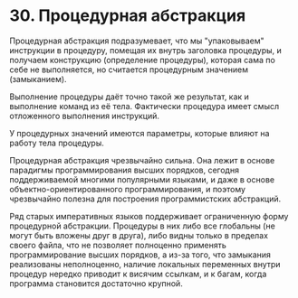 # 30. Процедурная абстракция
Процедурная абстракция подразумевает, что мы "упаковываем" инструкции в процедуру, помещая их внутрь заголовка процедуры, и получаем конструкцию (определение процедуры), которая сама по себе не выполняется, но считается процедурным значением (замыканием).

Выполнение процедуры даёт точно такой же результат, как и выполнение команд из её тела. Фактически процедура имеет смысл отложенного выполнения инструкций.

У процедурных значений имеются параметры, которые влияют на работу тела процедуры.

Процедурная абстракция чрезвычайно сильна. Она лежит в основе парадигмы программирования высших порядков, сегодня поддерживаемой многими популярными языками, и даже в основе объектно-ориентированного программирования, и поэтому чрезвычайно полезна для построения программистских абстракций.

Ряд старых императивных языков поддерживает ограниченную форму процедурной абстракции. Процедуры в них либо все глобальны (не могут быть вложены друг в друга), либо видны только в пределах своего файла, что не позволяет полноценно применять программирование высших порядков, а из-за того, что замыкания реализованы неполноценно, наличие локальных переменных внутри процедур нередко приводит к висячим ссылкам, и к багам, когда программа становится достаточно крупной.